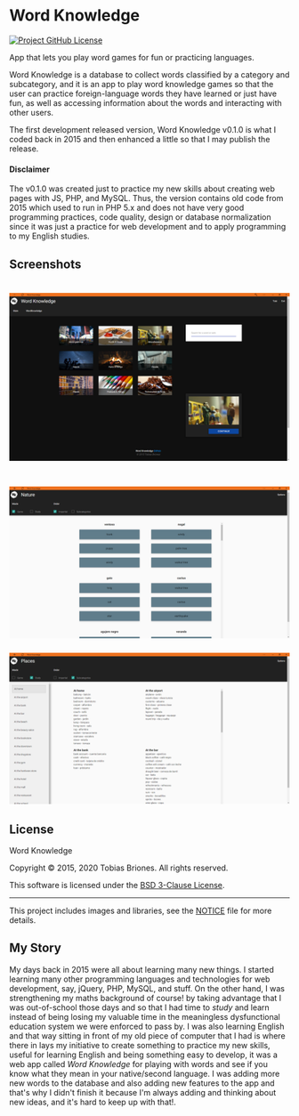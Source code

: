 # Word Knowledge

[![Project GitHub License](https://img.shields.io/github/license/tobiasbriones/word-knowledge.svg?style=flat-square)](https://github.com/tobiasbriones/word-knowledge/blob/main/LICENSE)

App that lets you play word games for fun or practicing languages.

Word Knowledge is a database to collect words classified by a category and subcategory, and it is an
app to play word knowledge games so that the user can practice foreign-language words they have
learned or just have fun, as well as accessing information about the words and interacting with
other users.

The first development released version, Word Knowledge v0.1.0 is what I coded back in 2015 and then
enhanced a little so that I may publish the release.

#### Disclaimer

The v0.1.0 was created just to practice my new skills about creating web pages with JS, PHP, and
MySQL. Thus, the version contains old code from 2015 which used to run in PHP 5.x and does not have
very good programming practices, code quality, design or database normalization since it was just a
practice for web development and to apply programming to my English studies.

## Screenshots

![Screenshot 1](https://raw.githubusercontent.com/tobiasbriones/images-nl/main/word-knowledge/screenshot-1.png)
===
![Screenshot 2](https://raw.githubusercontent.com/tobiasbriones/images-nl/main/word-knowledge/screenshot-2.png)
===
![Screenshot 3](https://raw.githubusercontent.com/tobiasbriones/images-nl/main/word-knowledge/screenshot-3.png)

## License

Word Knowledge

Copyright © 2015, 2020 Tobias Briones. All rights reserved.

This software is licensed under
the [BSD 3-Clause License](https://github.com/TobiasBriones/word-knowledge/blob/master/LICENSE).

***

This project includes images and libraries, see
the [NOTICE](https://github.com/TobiasBriones/word-knowledge/blob/master/NOTICE) file for more
details.

## My Story

My days back in 2015 were all about learning many new things. I started learning many other
programming languages and technologies for web development, say, jQuery, PHP, MySQL, and stuff. On
the other hand, I was strengthening my maths background of course! by taking advantage that I was
out-of-school those days and so that I had time to *study* and learn instead of being losing my
valuable time in the meaningless dysfunctional education system we were enforced to pass by. I was
also learning English and that way sitting in front of my old piece of computer that I had is where
there in lays my initiative to create something to practice my new skills, useful for learning
English and being something easy to develop, it was a web app called *Word Knowledge* for playing
with words and see if you know what they mean in your native/second language. I was adding more new
words to the database and also adding new features to the app and that's why I didn't finish it
because I'm always adding and thinking about new ideas, and it's hard to keep up with that!.
